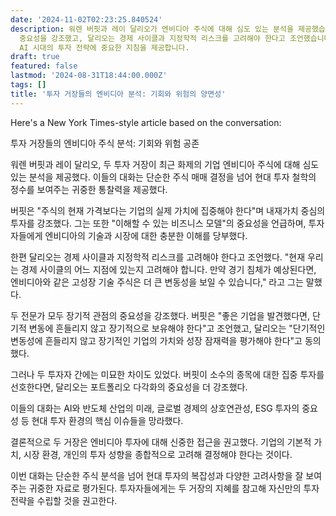 ```yaml
---
date: '2024-11-02T02:23:25.840524'
description: 워렌 버핏과 레이 달리오가 엔비디아 주식에 대해 심도 있는 분석을 제공했습니다. 버핏은 내재가치와 이해 가능한 비즈니스 모델의
  중요성을 강조했고, 달리오는 경제 사이클과 지정학적 리스크를 고려해야 한다고 조언했습니다. 두 거장의 통찰력은 현대 투자 철학의 정수를 보여주며,
  AI 시대의 투자 전략에 중요한 지침을 제공합니다.
draft: true
featured: false
lastmod: '2024-08-31T18:44:00.000Z'
tags: []
title: '투자 거장들의 엔비디아 분석: 기회와 위험의 양면성'
---
```


Here's a New York Times-style article based on the conversation:

투자 거장들의 엔비디아 주식 분석: 기회와 위험 공존

워렌 버핏과 레이 달리오, 두 투자 거장이 최근 화제의 기업 엔비디아 주식에 대해 심도 있는 분석을 제공했다. 이들의 대화는 단순한 주식 매매 결정을 넘어 현대 투자 철학의 정수를 보여주는 귀중한 통찰력을 제공했다.

버핏은 "주식의 현재 가격보다는 기업의 실제 가치에 집중해야 한다"며 내재가치 중심의 투자를 강조했다. 그는 또한 "이해할 수 있는 비즈니스 모델"의 중요성을 언급하며, 투자자들에게 엔비디아의 기술과 시장에 대한 충분한 이해를 당부했다.

한편 달리오는 경제 사이클과 지정학적 리스크를 고려해야 한다고 조언했다. "현재 우리는 경제 사이클의 어느 지점에 있는지 고려해야 합니다. 만약 경기 침체가 예상된다면, 엔비디아와 같은 고성장 기술 주식은 더 큰 변동성을 보일 수 있습니다," 라고 그는 말했다.

두 전문가 모두 장기적 관점의 중요성을 강조했다. 버핏은 "좋은 기업을 발견했다면, 단기적 변동에 흔들리지 않고 장기적으로 보유해야 한다"고 조언했고, 달리오는 "단기적인 변동성에 흔들리지 않고 장기적인 기업의 가치와 성장 잠재력을 평가해야 한다"고 동의했다.

그러나 두 투자자 간에는 미묘한 차이도 있었다. 버핏이 소수의 종목에 대한 집중 투자를 선호한다면, 달리오는 포트폴리오 다각화의 중요성을 더 강조했다.

이들의 대화는 AI와 반도체 산업의 미래, 글로벌 경제의 상호연관성, ESG 투자의 중요성 등 현대 투자 환경의 핵심 이슈들을 망라했다. 

결론적으로 두 거장은 엔비디아 투자에 대해 신중한 접근을 권고했다. 기업의 기본적 가치, 시장 환경, 개인의 투자 성향을 종합적으로 고려해 결정해야 한다는 것이다.

이번 대화는 단순한 주식 분석을 넘어 현대 투자의 복잡성과 다양한 고려사항을 잘 보여주는 귀중한 자료로 평가된다. 투자자들에게는 두 거장의 지혜를 참고해 자신만의 투자 전략을 수립할 것을 권고한다.